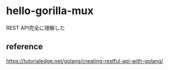 # hello-gorilla-mux

REST API完全に理解した

## reference
https://tutorialedge.net/golang/creating-restful-api-with-golang/
